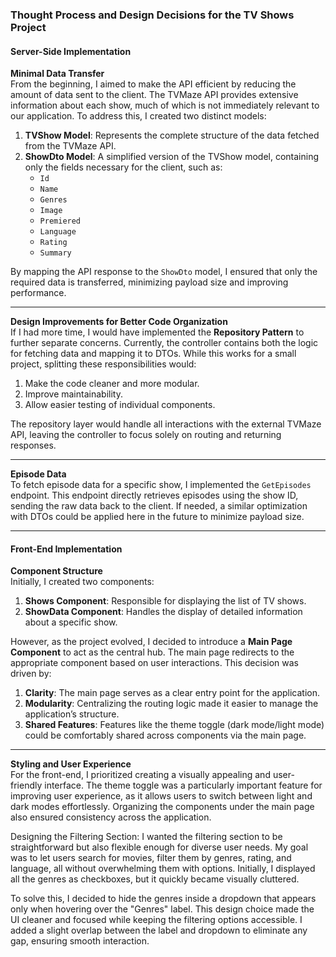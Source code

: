 ### Thought Process and Design Decisions for the TV Shows Project

#### **Server-Side Implementation**

**Minimal Data Transfer**  
From the beginning, I aimed to make the API efficient by reducing the amount of data sent to the client. The TVMaze API provides extensive information about each show, much of which is not immediately relevant to our application. To address this, I created two distinct models:

1. **TVShow Model**: Represents the complete structure of the data fetched from the TVMaze API.
2. **ShowDto Model**: A simplified version of the TVShow model, containing only the fields necessary for the client, such as:
   - `Id`
   - `Name`
   - `Genres`
   - `Image`
   - `Premiered`
   - `Language`
   - `Rating`
   - `Summary`

By mapping the API response to the `ShowDto` model, I ensured that only the required data is transferred, minimizing payload size and improving performance.

---

**Design Improvements for Better Code Organization**  
If I had more time, I would have implemented the **Repository Pattern** to further separate concerns. Currently, the controller contains both the logic for fetching data and mapping it to DTOs. While this works for a small project, splitting these responsibilities would:

1. Make the code cleaner and more modular.
2. Improve maintainability.
3. Allow easier testing of individual components.

The repository layer would handle all interactions with the external TVMaze API, leaving the controller to focus solely on routing and returning responses.

---

**Episode Data**  
To fetch episode data for a specific show, I implemented the `GetEpisodes` endpoint. This endpoint directly retrieves episodes using the show ID, sending the raw data back to the client. If needed, a similar optimization with DTOs could be applied here in the future to minimize payload size.

---

#### **Front-End Implementation**

**Component Structure**  
Initially, I created two components:

1. **Shows Component**: Responsible for displaying the list of TV shows.
2. **ShowData Component**: Handles the display of detailed information about a specific show.

However, as the project evolved, I decided to introduce a **Main Page Component** to act as the central hub. The main page redirects to the appropriate component based on user interactions. This decision was driven by:

1. **Clarity**: The main page serves as a clear entry point for the application.
2. **Modularity**: Centralizing the routing logic made it easier to manage the application’s structure.
3. **Shared Features**: Features like the theme toggle (dark mode/light mode) could be comfortably shared across components via the main page.

---

**Styling and User Experience**  
For the front-end, I prioritized creating a visually appealing and user-friendly interface. The theme toggle was a particularly important feature for improving user experience, as it allows users to switch between light and dark modes effortlessly. Organizing the components under the main page also ensured consistency across the application.

Designing the Filtering Section:
I wanted the filtering section to be straightforward but also flexible enough for diverse user needs. My goal was to let users search for movies, filter them by genres, rating, and language, all without overwhelming them with options. Initially, I displayed all the genres as checkboxes, but it quickly became visually cluttered.

To solve this, I decided to hide the genres inside a dropdown that appears only when hovering over the "Genres" label. This design choice made the UI cleaner and focused while keeping the filtering options accessible. I added a slight overlap between the label and dropdown to eliminate any gap, ensuring smooth interaction.
